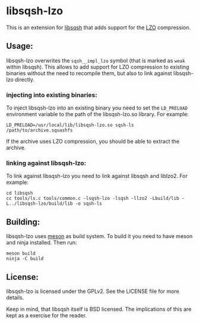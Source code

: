 libsqsh-lzo
===========

This is an extension for [libsqsh](https://github.com/Gottox/libsqsh) that adds
support for the [LZO](http://www.oberhumer.com/opensource/lzo/) compression.

## Usage:

libsqsh-lzo overwrites the `sqsh__impl_lzo` symbol (that is marked as `weak`
within libsqsh). This allows to add support for LZO compression to existing binaries
without the need to recompile them, but also to link against libsqsh-lzo directly.

### injecting into existing binaries:

To inject libsqsh-lzo into an existing binary you need to set the `LD_PRELOAD`
environment variable to the path of the libsqsh-lzo.so library. For example:

```
LD_PRELOAD=/usr/local/lib/libsqsh-lzo.so sqsh-ls /path/to/archive.squashfs
```

If the archive uses LZO compression, you should be able to extract the archive.

### linking against libsqsh-lzo:

To link against libsqsh-lzo you need to link against libsqsh and liblzo2. For 
example:

```
cd libsqsh
cc tools/ls.c tools/common.c -lsqsh-lzo -lsqsh -llzo2 -Lbuild/lib -L../libsqsh-lzo/build/lib -o sqsh-ls
```

## Building:

libsqsh-lzo uses [meson](https://mesonbuild.com/) as build system. To build it
you need to have meson and ninja installed. Then run:

```
meson build 
ninja -C build
```

## License:

libsqsh-lzo is licensed under the GPLv2. See the LICENSE file for more details.

Keep in mind, that libsqsh itself is BSD licensed. The implications of this are
kept as a exercise for the reader.
